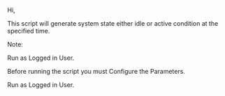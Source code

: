 Hi,

This script will generate system state either idle or active condition at the specified time.

Note:

Run as Logged in User.

Before running the script you must Configure the Parameters.

 

Run as Logged in User.